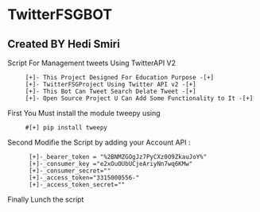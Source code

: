 # TwitterFSGBOT

## Created BY Hedi Smiri
Script For Management tweets Using TwitterAPI V2


         [+]- This Project Designed For Education Purpose -[+]
         [+]- TwitterFSGProject Using Twitter API v2 -[+]
         [+]- This Bot Can Tweet Search Delate Tweet -[+]
         [+]- Open Source Project U Can Add Some Functionality to It -[+]
         
First You Must install the module tweepy using

         #[+] pip install tweepy
         
Second Modifie the Script by adding your Account API :

          [+]-_bearer_token = "%2BNMZGOgJz7PyCXz0O9ZkauJoY%"
          [+]-_consumer_key ="e2xOuOUbUCjeAriyNn7wq6KMw"
          [+]-_consumer_secret=""
          [+]-_access_token="3315000556-"
          [+]-_access_token_secret=""
        
Finally Lunch the script

